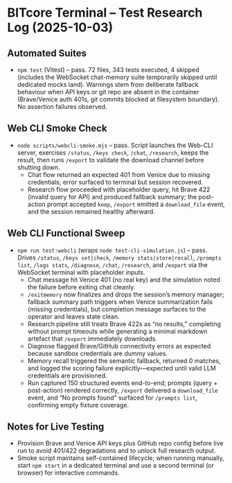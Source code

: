 # BITcore Terminal – Test Research Log (2025-10-03)

## Automated Suites

- `npm test` (Vitest) – pass. 72 files, 343 tests executed, 4 skipped (includes the WebSocket chat-memory suite temporarily skipped until dedicated mocks land). Warnings stem from deliberate fallback behaviour when API keys or git repo are absent in the container (Brave/Venice auth 401s, git commits blocked at filesystem boundary). No assertion failures observed.

## Web CLI Smoke Check

- `node scripts/webcli-smoke.mjs` – pass. Script launches the Web-CLI server, exercises `/status`, `/keys check`, `/chat`, `/research`, keeps the result, then runs `/export` to validate the download channel before shutting down.
	- Chat flow returned an expected 401 from Venice due to missing credentials; error surfaced to terminal but session recovered.
	- Research flow proceeded with placeholder query, hit Brave 422 (invalid query for API) and produced fallback summary; the post-action prompt accepted `keep`, `/export` emitted a `download_file` event, and the session remained healthy afterward.

## Web CLI Functional Sweep

- `npm run test:webcli` (wraps `node test-cli-simulation.js`) – pass. Drives `/status`, `/keys set|check`, `/memory stats|store|recall`, `/prompts list`, `/logs stats`, `/diagnose`, `/chat`, `/research`, and `/export` via the WebSocket terminal with placeholder inputs.
	- Chat message hit Venice 401 (no real key) and the simulation noted the failure before exiting chat cleanly.
	- `/exitmemory` now finalizes and drops the session’s memory manager; fallback summary path triggers when Venice summarization fails (missing credentials), but completion message surfaces to the operator and leaves state clean.
	- Research pipeline still treats Brave 422s as “no results,” completing without prompt timeouts while generating a minimal markdown artefact that `/export` immediately downloads.
	- Diagnose flagged Brave/GitHub connectivity errors as expected because sandbox credentials are dummy values.
	- Memory recall triggered the semantic fallback, returned 0 matches, and logged the scoring failure explicitly—expected until valid LLM credentials are provisioned.
	- Run captured 150 structured events end-to-end; prompts (query + post-action) rendered correctly, `/export` delivered a `download_file` event, and “No prompts found” surfaced for `/prompts list`, confirming empty fixture coverage.

## Notes for Live Testing

- Provision Brave and Venice API keys plus GitHub repo config before live run to avoid 401/422 degradations and to unlock full research output.
- Smoke script maintains self-contained lifecycle; when running manually, start `npm start` in a dedicated terminal and use a second terminal (or browser) for interactive commands.
